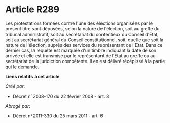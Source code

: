 # Article R289

Les protestations formées contre l'une des élections organisées par le présent titre sont déposées, selon la nature de
l'élection, soit au greffe du tribunal administratif, soit au secrétariat du contentieux du Conseil d'Etat, soit au
secrétariat général du Conseil constitutionnel, soit, quelle que soit la nature de l'élection, auprès des services du
représentant de l'Etat. Dans ce dernier cas, la requête est marquée d'un timbre indiquant la date de son arrivée et elle est
transmise par le représentant de l'Etat au greffe ou au secrétariat de la juridiction compétente. Il en est délivré récépissé
à la partie qui le demande.

**Liens relatifs à cet article**

_Créé par_:

  - Décret n°2008-170 du 22 février 2008 - art. 3

_Abrogé par_:

  - Décret n°2011-330 du 25 mars 2011 - art. 6
